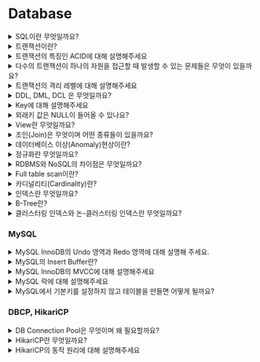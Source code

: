 # Database
<details>
<summary>SQL이란 무엇일까요?</summary>

<hr>

<hr>
</details>


<details>
<summary>트랜잭션이란?</summary>

<hr>

<hr>
</details>


<details>
<summary>트랜잭션의 특징인 ACID에 대해 설명해주세요 </summary>

<hr>

<hr>
</details>


<details>
<summary>다수의 트랜잭션이 하나의 자원을 접근할 때 발생할 수 있는 문제들은 무엇이 있을까요?</summary>

<hr>

<hr>
</details>


<details>
<summary>트랜잭션의 격리 레벨에 대해 설명해주세요</summary>

<hr>

<hr>
</details>


<details>
<summary>DDL, DML, DCL 은 무엇일까요?</summary>

<hr>

<hr>
</details>


<details>
<summary>Key에 대해 설명해주세요</summary>

<hr>

<hr>
</details>


<details>
<summary>외래키 값은 NULL이 들어올 수 있나요?</summary>

<hr>

<hr>
</details>


<details>
<summary>View란 무엇일까요?</summary>

<hr>

<hr>
</details>


<details>
<summary>조인(Join)은 무엇이며 어떤 종류들이 있을까요?</summary>

<hr>

<hr>
</details>


<details>
<summary>데이터베이스 이상(Anomaly)현상이란?</summary>

<hr>

<hr>
</details>


<details>
<summary>정규화란 무엇일까요?</summary>

<hr>

<hr>
</details>


<details>
<summary>RDBMS와 NoSQL의 차이점은 무엇일까요?</summary>

<hr>

<hr>
</details>

<details>
<summary>Full table scan이란?</summary>

<hr>

<hr>
</details>


<details>
<summary>카디널리티(Cardinality)란?</summary>

<hr>

<hr>
</details>

<details>
<summary>인덱스란 무엇일까요?</summary>

<hr>

<hr>
</details>


<details>
<summary>B-Tree란?</summary>

<hr>

<hr>
</details>

<details>
<summary>클러스터링 인덱스와 논-클러스터링 인덱스란 무엇일까요?</summary>

<hr>

<hr>
</details>


### MySQL
<details>
<summary>MySQL InnoDB의 Undo 영역과 Redo 영역에 대해 설명해 주세요.</summary>

<hr>

<hr>
</details>

<details>
<summary>MySQL의 Insert Buffer란?</summary>

<hr>

<hr>
</details>

<details>
<summary>MySQL InnoDB의 MVCC에 대해 설명해주세요</summary>

<hr>

<hr>
</details>

<details>
<summary>MySQL 락에 대해 설명해주세요</summary>

<hr>


<hr>
</details>

<details>
<summary>MySQL에서 기본키를 설정하지 않고 테이블을 만들면 어떻게 될까요?</summary>

<hr>

<hr>
</details>

### DBCP, HikariCP
<details>
<summary>DB Connection Pool은 무엇이며 왜 필요할까요?</summary>

<hr>

<hr>
</details>

<details>
<summary>HikariCP란 무엇일까요?</summary>

<hr>

<hr>
</details>

<details>
<summary>HikariCP의 동작 원리에 대해 설명해주세요</summary>

<hr>

<hr>
</details>
